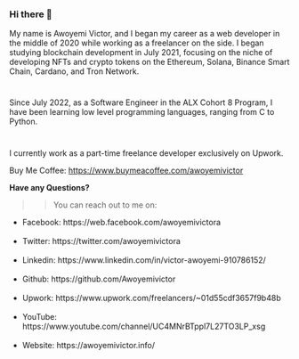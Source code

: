 ### Hi there 👋

My name is Awoyemi Victor, and I began my career as a web developer in the middle of 2020 while working as a freelancer on the side. I began studying blockchain development in July 2021, focusing on the niche of developing NFTs and crypto tokens on the Ethereum, Solana, Binance Smart Chain, Cardano, and Tron Network.
#
Since July 2022, as a Software Engineer in the ALX Cohort 8 Program, I have been learning low level programming languages, ranging from C to Python.
#
I currently work as a part-time freelance developer exclusively on Upwork.

Buy Me Coffee: https://www.buymeacoffee.com/awoyemivictor

<b>Have any Questions?</b><br>
>> You can reach out to me on:<br>

<ul>
  <li>Facebook: https://web.facebook.com/awoyemivictora</li><br>
<li>Twitter: https://twitter.com/awoyemivictora</li><br>
<li>Linkedin: https://www.linkedin.com/in/victor-awoyemi-910786152/</li><br>
<li>Github: https://github.com/Awoyemivictor</li><br>
<li>Upwork: https://www.upwork.com/freelancers/~01d55cdf3657f9b48b</li><br>
<li>YouTube: https://www.youtube.com/channel/UC4MNrBTppl7L27TO3LP_xsg</li><br>
<li>Website: https://awoyemivictor.info/</li><br>
<!--
**Awoyemivictor/Awoyemivictor** is a ✨ _special_ ✨ repository because its `README.md` (this file) appears on your GitHub profile.

Here are some ideas to get you started:

- 🔭 I’m currently working on ...
- 🌱 I’m currently learning ...
- 👯 I’m looking to collaborate on ...
- 🤔 I’m looking for help with ...
- 💬 Ask me about ...
- 📫 How to reach me: ...
- 😄 Pronouns: ...
- ⚡ Fun fact: ...
-->
